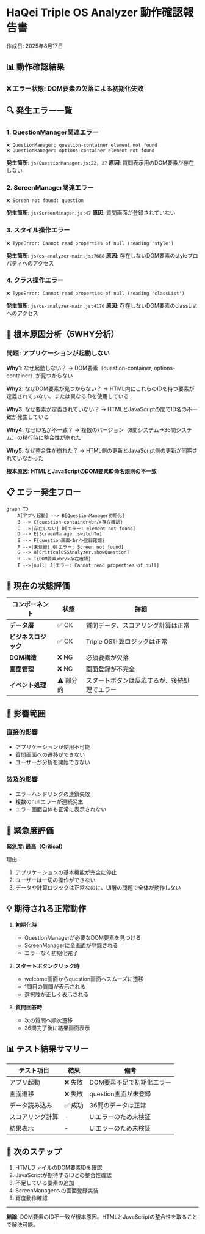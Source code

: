 # HaQei Triple OS Analyzer 動作確認報告書
作成日: 2025年8月17日

## 📊 動作確認結果

### ❌ **エラー状態: DOM要素の欠落による初期化失敗**

## 🔍 発生エラー一覧

### 1. QuestionManager関連エラー
```
❌ QuestionManager: question-container element not found
❌ QuestionManager: options-container element not found
```
**発生箇所**: `js/QuestionManager.js:22, 27`
**原因**: 質問表示用のDOM要素が存在しない

### 2. ScreenManager関連エラー
```
❌ Screen not found: question
```
**発生箇所**: `js/ScreenManager.js:47`
**原因**: 質問画面が登録されていない

### 3. スタイル操作エラー
```
❌ TypeError: Cannot read properties of null (reading 'style')
```
**発生箇所**: `js/os-analyzer-main.js:7688`
**原因**: 存在しないDOM要素のstyleプロパティへのアクセス

### 4. クラス操作エラー
```
❌ TypeError: Cannot read properties of null (reading 'classList')
```
**発生箇所**: `js/os-analyzer-main.js:4170`
**原因**: 存在しないDOM要素のclassListへのアクセス

## 🎯 根本原因分析（5WHY分析）

### 問題: アプリケーションが起動しない

**Why1**: なぜ起動しない？
→ DOM要素（question-container, options-container）が見つからない

**Why2**: なぜDOM要素が見つからない？
→ HTML内にこれらのIDを持つ要素が定義されていない、または異なるIDを使用している

**Why3**: なぜ要素が定義されていない？
→ HTMLとJavaScriptの間でID名の不一致が発生している

**Why4**: なぜID名が不一致？
→ 複数のバージョン（8問システム→36問システム）の移行時に整合性が崩れた

**Why5**: なぜ整合性が崩れた？
→ HTML側の更新とJavaScript側の更新が同期されていなかった

**根本原因**: **HTMLとJavaScriptのDOM要素ID命名規則の不一致**

## 📋 エラー発生フロー

```mermaid
graph TD
    A[アプリ起動] --> B[QuestionManager初期化]
    B --> C{question-container<br/>存在確認}
    C -->|存在しない| D[エラー: element not found]
    D --> E[ScreenManager.switchTo]
    E --> F{question画面<br/>登録確認}
    F -->|未登録| G[エラー: Screen not found]
    G --> H[CriticalCSSAnalyzer.showQuestion]
    H --> I{DOM要素<br/>存在確認}
    I -->|null| J[エラー: Cannot read properties of null]
```

## 🔧 現在の状態評価

| コンポーネント | 状態 | 詳細 |
|--------------|------|------|
| **データ層** | ✅ OK | 質問データ、スコアリング計算は正常 |
| **ビジネスロジック** | ✅ OK | Triple OS計算ロジックは正常 |
| **DOM構造** | ❌ NG | 必須要素が欠落 |
| **画面管理** | ❌ NG | 画面登録が不完全 |
| **イベント処理** | ⚠️ 部分的 | スタートボタンは反応するが、後続処理でエラー |

## 📍 影響範囲

### 直接的影響
- アプリケーションが使用不可能
- 質問画面への遷移ができない
- ユーザーが分析を開始できない

### 波及的影響
- エラーハンドリングの連鎖失敗
- 複数のnullエラーが連続発生
- エラー画面自体も正常に表示されない

## 🚨 緊急度評価

**緊急度: 最高（Critical）**

理由：
1. アプリケーションの基本機能が完全に停止
2. ユーザーは一切の操作ができない
3. データや計算ロジックは正常なのに、UI層の問題で全体が動作しない

## 💡 期待される正常動作

1. **初期化時**
   - QuestionManagerが必要なDOM要素を見つける
   - ScreenManagerに全画面が登録される
   - エラーなく初期化完了

2. **スタートボタンクリック時**
   - welcome画面からquestion画面へスムーズに遷移
   - 1問目の質問が表示される
   - 選択肢が正しく表示される

3. **質問回答時**
   - 次の質問へ順次遷移
   - 36問完了後に結果画面表示

## 📊 テスト結果サマリー

| テスト項目 | 結果 | 備考 |
|-----------|------|------|
| アプリ起動 | ❌ 失敗 | DOM要素不足で初期化エラー |
| 画面遷移 | ❌ 失敗 | question画面が未登録 |
| データ読み込み | ✅ 成功 | 36問のデータは正常 |
| スコアリング計算 | - | UIエラーのため未検証 |
| 結果表示 | - | UIエラーのため未検証 |

## 🔄 次のステップ

1. HTMLファイルのDOM要素IDを確認
2. JavaScriptが期待するIDとの整合性確認
3. 不足している要素の追加
4. ScreenManagerへの画面登録実装
5. 再度動作確認

---

**結論**: DOM要素のID不一致が根本原因。HTMLとJavaScriptの整合性を取ることで解決可能。